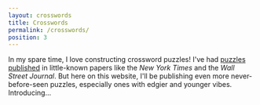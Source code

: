 ```yaml
---
layout: crosswords
title: Crosswords
permalink: /crosswords/
position: 3
---
```


In my spare time, I love constructing crossword puzzles! I've had [puzzles published](/publications) in little-known papers like the _New York Times_ and the _Wall Street Journal_. But here on this website, I'll be publishing even more never-before-seen puzzles, especially ones with edgier and younger vibes. Introducing&hellip;